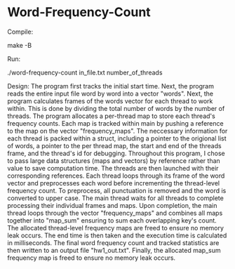 # Word-Frequency-Count

Compile:

make -B

Run:

./word-frequency-count in_file.txt number_of_threads

Design:
The program first tracks the initial start time. Next, the program reads the entire input 
file word by word into a vector "words". Next, the program calculates frames of the words 
vector for each thread to work within. This is done by dividing the total number of words 
by the number of threads. The program allocates a per-thread map to store each thread's 
frequency counts. Each map is tracked within main by pushing a reference to the map on the 
vector "frequency_maps". The neccessary information for each thread is packed within a struct, 
including a pointer to the origional list of words, a pointer to the per thread map, the 
start and  end of the threads frame, and the thread's id for debugging. Throughout this program,
I chose to pass large data structures (maps and vectors) by reference rather than value
to save computation time. The threads are then launched with their corresponding references.
Each thread loops through its frame of the word vector and preprocesses each word before
incrementing the thread-level frequency count. To preprocess, all punctuation is removed
and the word is converted to upper case. The main thread waits for all threads to complete
processing their individual frames and maps. Upon completion, the main thread loops through
the vector "frequency_maps" and combines all maps together into "map_sum" ensuring to sum
each overlapping key's count. The allocated thread-level frequency maps are freed to
ensure no memory leak occurs. The end time is then taken and the execution time is calculated
in milliseconds. The final word frequency count and tracked statistics are then written to an
output file "hw1_out.txt". Finally, the allocated map_sum frequency map is freed to
ensure no memory leak occurs.